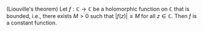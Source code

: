 (Liouville's theorem) Let $f: \mathbb{C} \to \mathbb{C}$ be a holomorphic function on $\mathbb{C}$ that is bounded, i.e., there exists $M > 0$ such that $|f(z)| \leq M$ for all $z \in \mathbb{C}$. Then $f$ is a constant function.

